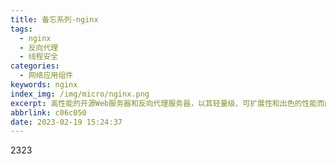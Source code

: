 ```yaml
---
title: 备忘系列-nginx
tags:
  - nginx
  - 反向代理
  - 线程安全
categories:
  - 网络应用组件
keywords: nginx
index_img: /img/micro/nginx.png
excerpt: 高性能的开源Web服务器和反向代理服务器，以其轻量级、可扩展性和出色的性能而闻名。它常用于负载均衡、反向代理、静态资源服务和Web加速，支持HTTP、HTTPS、SMTP等协议。
abbrlink: c06c050
date: 2023-02-19 15:24:37
---
```

2323